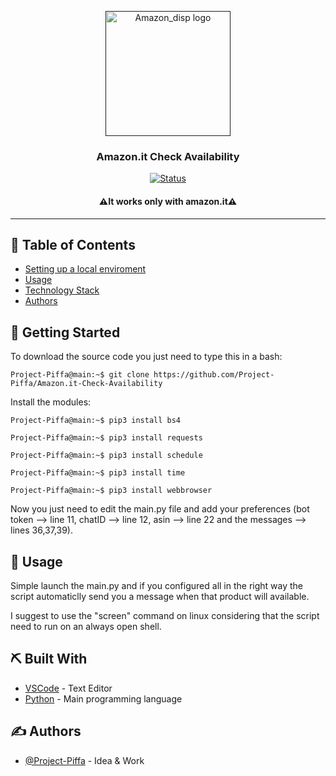 <p align="center"> 
  <a href="" rel="noopener">
 <img width=200px height=200px src="https://project-piffa.github.io/assets/img/Amazon_disp.svg" alt="Amazon_disp logo"></a>
</p>

<h3 align="center">Amazon.it Check Availability</h3>

<div align="center">

[![Status](https://img.shields.io/badge/status-active-success.svg)]()

</div>

<h4 align="center">⚠️It works only with amazon.it⚠️</h4>

---

## 📝 Table of Contents

- [Setting up a local enviroment](#getting_started)
- [Usage](#usage)
- [Technology Stack](#tech_stack)
- [Authors](#authors)

## 🏁 Getting Started <a name = "getting_started"></a>

To download the source code you just need to type this in a bash:

```console
Project-Piffa@main:~$ git clone https://github.com/Project-Piffa/Amazon.it-Check-Availability
```

Install the modules:

```console
Project-Piffa@main:~$ pip3 install bs4
```

```console
Project-Piffa@main:~$ pip3 install requests
```

```console
Project-Piffa@main:~$ pip3 install schedule
```

```console
Project-Piffa@main:~$ pip3 install time
```

```console
Project-Piffa@main:~$ pip3 install webbrowser
```

Now you just need to edit the main.py file and add your preferences (bot token --> line 11, chatID --> line 12, asin --> line 22 and the messages --> lines 36,37,39).

## 🎈 Usage <a name="usage"></a>

Simple launch the main.py and if you configured all in the right way the script automaticlly send you a message when that product will available.

I suggest to use the "screen" command on linux considering that the script need to run on an always open shell.

## ⛏️ Built With <a name = "tech_stack"></a>

- [VSCode](https://code.visualstudio.com/) - Text Editor
- [Python](https://python.org) - Main programming language

## ✍️ Authors <a name = "authors"></a>

- [@Project-Piffa](https://github.com/Project-Piffa) - Idea & Work
